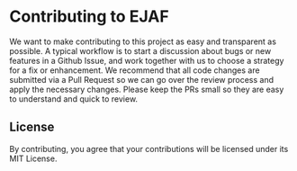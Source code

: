 # Contributing to EJAF
We want to make contributing to this project as easy and transparent as possible.
A typical workflow is to start a discussion about bugs or new features in a Github Issue, and work together with us to choose a strategy for a fix or enhancement. We recommend that all code changes are submitted via a Pull Request so we can go over the review process and apply the necessary changes. Please keep the PRs small so they are easy to understand and quick to review.

## License
By contributing, you agree that your contributions will be licensed under its MIT License.
